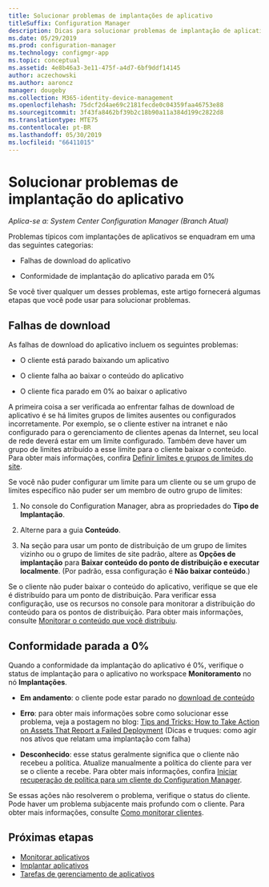 ```yaml
---
title: Solucionar problemas de implantações de aplicativo
titleSuffix: Configuration Manager
description: Dicas para solucionar problemas de implantação de aplicativos no System Center Configuration Manager
ms.date: 05/29/2019
ms.prod: configuration-manager
ms.technology: configmgr-app
ms.topic: conceptual
ms.assetid: 4e8b46a3-3e11-475f-a4d7-6bf9ddf14145
author: aczechowski
ms.author: aaroncz
manager: dougeby
ms.collection: M365-identity-device-management
ms.openlocfilehash: 75dcf2d4ae69c2181fecde0c04359faa46753e88
ms.sourcegitcommit: 3f43fa8462bf39b2c18b90a11a384d199c2822d8
ms.translationtype: MTE75
ms.contentlocale: pt-BR
ms.lasthandoff: 05/30/2019
ms.locfileid: "66411015"
---
```

# <a name="troubleshoot-application-deployments"></a>Solucionar problemas de implantação do aplicativo

*Aplica-se a: System Center Configuration Manager (Branch Atual)*

Problemas típicos com implantações de aplicativos se enquadram em uma das seguintes categorias:

- Falhas de download do aplicativo

- Conformidade de implantação do aplicativo parada em 0%

Se você tiver qualquer um desses problemas, este artigo fornecerá algumas etapas que você pode usar para solucionar problemas.


## <a name="download-failures"></a>Falhas de download

As falhas de download do aplicativo incluem os seguintes problemas:

- O cliente está parado baixando um aplicativo

- O cliente falha ao baixar o conteúdo do aplicativo

- O cliente fica parado em 0% ao baixar o aplicativo

A primeira coisa a ser verificada ao enfrentar falhas de download de aplicativo é se há limites grupos de limites ausentes ou configurados incorretamente. Por exemplo, se o cliente estiver na intranet e não configurado para o gerenciamento de clientes apenas da Internet, seu local de rede deverá estar em um limite configurado. Também deve haver um grupo de limites atribuído a esse limite para o cliente baixar o conteúdo. Para obter mais informações, confira [Definir limites e grupos de limites do site](/sccm/core/servers/deploy/configure/define-site-boundaries-and-boundary-groups).

Se você não puder configurar um limite para um cliente ou se um grupo de limites específico não puder ser um membro de outro grupo de limites:

1. No console do Configuration Manager, abra as propriedades do **Tipo de Implantação**.  

1. Alterne para a guia **Conteúdo**.

1. Na seção para usar um ponto de distribuição de um grupo de limites vizinho ou o grupo de limites de site padrão, altere as **Opções de implantação** para **Baixar conteúdo do ponto de distribuição e executar localmente**. (Por padrão, essa configuração é **Não baixar conteúdo**.)

Se o cliente não puder baixar o conteúdo do aplicativo, verifique se que ele é distribuído para um ponto de distribuição. Para verificar essa configuração, use os recursos no console para monitorar a distribuição do conteúdo para os pontos de distribuição. Para obter mais informações, consulte [Monitorar o conteúdo que você distribuiu](/sccm/core/servers/deploy/configure/monitor-content-you-have-distributed).  


## <a name="compliance-stuck-at-0"></a>Conformidade parada a 0%

Quando a conformidade da implantação do aplicativo é 0%, verifique o status de implantação para o aplicativo no workspace **Monitoramento** no nó **Implantações**.

- **Em andamento**: o cliente pode estar parado no [download de conteúdo](#download-failures)

- **Erro**: para obter mais informações sobre como solucionar esse problema, veja a postagem no blog: [Tips and Tricks: How to Take Action on Assets That Report a Failed Deployment](https://techcommunity.microsoft.com/t5/Configuration-Manager-Archive/Tips-and-Tricks-How-to-Take-Action-on-Assets-That-Report-a/ba-p/273019) (Dicas e truques: como agir nos ativos que relatam uma implantação com falha)

- **Desconhecido**: esse status geralmente significa que o cliente não recebeu a política. Atualize manualmente a política do cliente para ver se o cliente a recebe. Para obter mais informações, confira [Iniciar recuperação de política para um cliente do Configuration Manager](/sccm/core/clients/manage/manage-clients#BKMK_PolicyRetrieval).
  
Se essas ações não resolverem o problema, verifique o status do cliente. Pode haver um problema subjacente mais profundo com o cliente. Para obter mais informações, consulte [Como monitorar clientes](/sccm/core/clients/manage/monitor-clients).


## <a name="next-steps"></a>Próximas etapas

- [Monitorar aplicativos](/sccm/apps/deploy-use/monitor-applications-from-the-console)
- [Implantar aplicativos](/sccm/apps/deploy-use/deploy-applications)
- [Tarefas de gerenciamento de aplicativos](/sccm/apps/deploy-use/management-tasks-applications)
